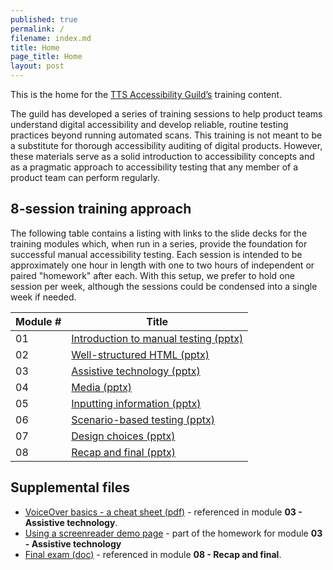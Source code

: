 ```yaml
---
published: true
permalink: /
filename: index.md
title: Home
page_title: Home
layout: post
---
```


This is the home for the [TTS Accessibility Guild’s](https://handbook.tts.gsa.gov/training-and-development/working-groups-and-guilds-101/#accessibility) training content. 

The guild has developed a series of training sessions to help product teams understand digital accessibility and develop reliable, routine testing practices beyond running automated scans. This training is not meant to be a substitute for thorough accessibility auditing of digital products. However, these materials serve as a solid introduction to accessibility concepts and as a pragmatic approach to accessibility testing that any member of a product team can perform regularly. 

## 8-session training approach

The following table contains a listing with links to the slide decks for the training modules which, when run in a series, provide the foundation for successful manual accessibility testing. Each session is intended to be approximately one hour in length with one to two hours of independent or paired "homework" after each. With this setup, we prefer to hold one session per week, although the sessions could be condensed into a single week if needed.  

| Module # | Title | 
| -------- | ----- |
| 01 | [Introduction to manual testing (pptx)]({{site.baseurl}}/training_files/ppt/01_Introduction_to_manual_testing.pptx) |
| 02 | [Well-structured HTML (pptx)]({{site.baseurl}}/training_files/ppt/02_Well-structured_HTML.pptx) |
| 03 | [Assistive technology (pptx)]({{site.baseurl}}/training_files/ppt/03_Assistive_technology.pptx) |
| 04 | [Media (pptx)]({{site.baseurl}}/training_files/ppt/04_Media.pptx) |
| 05 | [Inputting information (pptx)]({{site.baseurl}}training_files/ppt/05_Inputting_information.pptx) |
| 06 | [Scenario-based testing (pptx)]({{site.baseurl}}training_files/ppt/06_Scenario-based_testing.pptx) |
| 07 | [Design choices (pptx)]({{site.baseurl}}training_files/ppt/07_Design_choices.pptx) |
| 08 | [Recap and final (pptx)]({{site.baseurl}}/training_files/ppt/08_Recap_and_final.pptx) |

## Supplemental files

* [VoiceOver basics - a cheat sheet (pdf)]({{site.baseurl}}/training_files/doc/VoiceOver_basics_a_cheat_sheet.pdf) - referenced in module **03 - Assistive technology**.
* [Using a screenreader demo page]({{site.baseurl}}/screenreader/) - part of the homework for module **03 - Assistive technology**
* [Final exam (doc)]({{site.baseurl/training_files/doc/Final_exam.docx}}) - referenced in module **08 - Recap and final**.